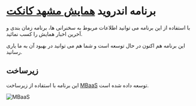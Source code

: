 # برنامه اندروید [همایش مشهد کانکت](http://mashhadconnect.ir/)

با استفاده از این برنامه می توانید اطلاعات مربوط به سخنرانی ها، برنامه زمان بندی و آخرین اخبار همایش را کسب نمائید.

این برنامه هم اکنون در حال توسعه است و شما هم می توانید در بهبود آن به ما یاری رسانید.

## زیرساخت

این برنامه با استفاده از زیرساخت [MBaaS](http://mbaas.ir) توسعه داده شده است.

![MBaaS](http://blog.mbaas.ir/wp-content/uploads/2016/06/mbaas_logo64.png)